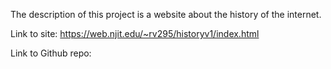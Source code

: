 The description of this project is a website about the history of the internet.

Link to site: https://web.njit.edu/~rv295/historyv1/index.html

Link to Github repo: 

